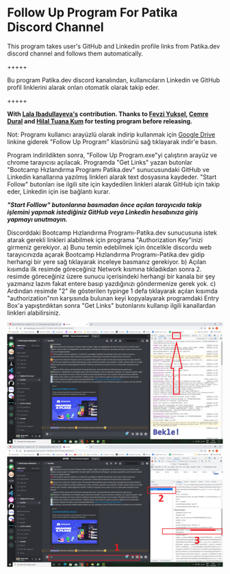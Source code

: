 # Follow Up Program For Patika Discord Channel

This program takes user's GitHub and Linkedin profile links from Patika.dev discord channel and follows them automatically.

+++++

Bu program Patika.dev discord kanalından, kullanıcıların Linkedin ve GitHub profil linklerini alarak onları otomatik olarak takip eder.

+++++

**With [Lala Ibadullayeva's](https://github.com/Lala2398) contribution.
Thanks to [Fevzi Yuksel](https://github.com/FevziYuksel), [Cemre Dural](https://github.com/cemredural) and [Hilal Tuana Kum](https://github.com/hilallkum) for testing program before releasing.**

Not: Programı kullanıcı arayüzlü olarak indirip kullanmak için [Google Drive](https://drive.google.com/drive/folders/1EznMp7iuYbwDEdYGXGLrqfxFC27yyvw9?usp=sharing) linkine giderek "Follow Up Program" klasörünü sağ tıklayarak indir'e basın.

Program indirildikten sonra, "Follow Up Program.exe"yi çalıştırın arayüz ve chrome tarayıcısı açılacak. Programda "Get Links" yazan butonlar "Bootcamp Hızlandırma Programı Patika.dev" sunucusundaki GitHub ve Linkedin kanallarına yazılmış linkleri alarak text dosyasına kaydeder. "Start Follow" butonları ise ilgili site için kaydedilen linkleri alarak GitHub için takip eder, Linkedin için ise bağlantı kurar.

***"Start Folllow" butonlarına basmadan önce açılan tarayıcıda takip işlemini yapmak istediğiniz GitHub veya Linkedin hesabınıza giriş yapmayı unutmayın.***

Discorddaki Bootcamp Hızlandırma Programı-Patika.dev sunucusuna istek atarak gerekli linkleri alabilmek için programa "Authorization Key"inizi girmeniz gerekiyor. 
a) Bunu temin edebilmek için öncelikle discordu web tarayıcınızda açarak Bootcamp Hızlandırma Programı-Patika.dev gidip herhangi bir yere sağ tıklayarak inceleye basmanız gerekiyor. 
b) Açılan kısımda ilk resimde göreceğiniz Network kısmına tıkladıkdan sonra 2. resimde göreceğiniz üzere sunucu içerisindeki herhangi bir kanala bir şey yazmanız lazım fakat entere basıp yazdığınızı göndermenize gerek yok. 
c) Ardından resimde "2" ile gösterilen typinge 1 defa tıklayarak açılan kısımda "authorization"nın karşısında bulunan keyi kopyalayarak programdaki Entry Box'a yapıştırdıktan sonra "Get Links" butonlarını kullanıp ilgili kanallardan linkleri alabilirsiniz.

![plot](\image_one.png)
![plot](\image_two.png)
